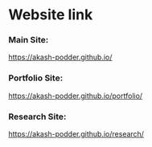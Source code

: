# Website link

### Main Site:
https://akash-podder.github.io/

### Portfolio Site:
https://akash-podder.github.io/portfolio/

### Research Site:
https://akash-podder.github.io/research/